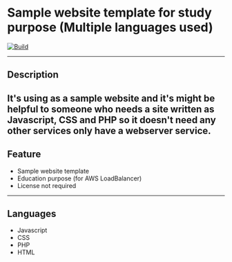 # Sample website template for study purpose (Multiple languages used)
[![Build](https://travis-ci.org/joemccann/dillinger.svg?branch=master)](https://travis-ci.org/joemccann/dillinger)

---
## Description

It's using as a sample website and it's might be helpful to someone who needs a site written as Javascript, CSS and PHP so it doesn't need any other services only have a webserver service.
----
## Feature

- Sample website template
- Education purpose (for AWS LoadBalancer)
- License not required

----
## Languages
- Javascript
- CSS
- PHP
- HTML




